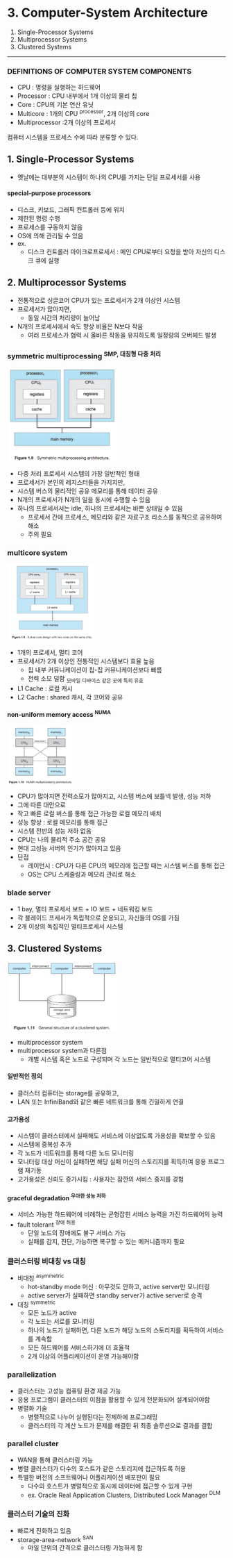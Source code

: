 # 3. Computer-System Architecture

1. Single-Processor Systems
2. Multiprocessor Systems
3. Clustered Systems

---

### DEFINITIONS OF COMPUTER SYSTEM COMPONENTS

- CPU : 명령을 실행하는 하드웨어
- Processor : CPU 내부에서 1개 이상의 물리 칩
- Core : CPU의 기본 연산 유닛
- Multicore : 1개의 CPU <sup>processor</sup>, 2개 이상의 core
- Multiprocessor :2개 이상의 프로세서

컴퓨터 시스템을 프로세스 수에 따라 분류할 수 있다.

## 1. Single-Processor Systems

- 옛날에는 대부분의 시스템이 하나의 CPU를 가지는 단일 프로세서를 사용

#### special-purpose processors

- 디스크, 키보드, 그래픽 컨트롤러 등에 위치
- 제한된 명령 수행
- 프로세스를 구동하지 않음
- OS에 의해 관리될 수 있음
- ex.
    - 디스크 컨트롤러 마이크로프로세서 : 메인 CPU로부터 요청을 받아 자신의 디스크 큐에 실행

## 2. Multiprocessor Systems

- 전통적으로 싱글코어 CPU가 있는 프로세서가 2개 이상인 시스템
- 프로세서가 많아지면,
    - 동일 시간의 처리량이 늘어남
- N개의 프로세서에서 속도 향상 비율은 N보다 작음
    - 여러 프로세스가 협력 시 올바른 작동을 유지하도록 일정량의 오버헤드 발생

### symmetric multiprocessing <sup>SMP, 대칭형 다중 처리</sup>

<img src="img.png"  width="50%"/>  

- 다중 처리 프로세서 시스템의 가장 일반적인 형태
- 프로세서가 본인의 레지스터들을 가지지만,
- 시스템 버스의 물리적인 공유 메모리를 통해 데이터 공유
- N개의 프로세서가 N개의 일을 동시에 수행할 수 있음
- 하나의 프로세서서는 idle, 하나의 프로세서는 바쁜 상태일 수 있음
    - 프로세서 간에 프로세스, 메모리와 같은 자료구조 리소스를 동적으로 공유하여 해소
    - 주의 필요

### multicore system

<img src="img_1.png"  width="40%"/>  

- 1개의 프로세서, 멀티 코어
- 프로세서가 2개 이상인 전통적인 시스템보다 효율 높음
    - 칩 내부 커뮤니케이션이 칩-칩 커뮤니케이션보다 빠름
    - 전력 소모 덜함 <sub>모바일 디바이스 같은 곳에 특히 유효</sub>
- L1 Cache : 로컬 캐시
- L2 Cache : shared 캐시, 각 코어와 공유

#### non-uniform memory access <sup>NUMA</sup>

<img src="img_2.png"  width="30%"/>  

- CPU가 많아지면 전력소모가 많아지고, 시스템 버스에 보틀넥 발생, 성능 저하
- 그에 따른 대안으로
- 작고 빠른 로컬 버스를 통해 접근 가능한 로컬 메모리 배치
- 성능 향상 : 로컬 메모리를 통해 접근
- 시스템 전반의 성능 저하 없음
- CPU는 나의 물리적 주소 공간 공유
- 현대 고성능 서버의 인기가 많아지고 있음
- 단점
    - 레이턴시 : CPU가 다른 CPU의 메모리에 접근할 때는 시스템 버스를 통해 접근
    - OS는 CPU 스케줄링과 메모리 관리로 해소

### blade server

- 1 bay, 멀티 프로세서 보드 + IO 보드 + 네트워킹 보드
- 각 블레이드 프세서가 독립적으로 운용되고, 자신들의 OS를 가짐
- 2개 이상의 독집적인 멀티프로세서 시스템

## 3. Clustered Systems

<img src="img_3.png"  width="50%"/>  

- multiprocessor system
- multiprocessor system과 다른점
    - 개별 시스템 혹은 노드로 구성되며 각 노드는 일반적으로 멀티코어 시스템

#### 일반적인 정의

- 클러스터 컴퓨터는 storage를 공유하고,
- LAN 또는 InfiniBand와 같은 빠른 네트워크를 통해 긴밀하게 연결

#### 고가용성

- 시스템이 클러스터에서 실패해도 서비스에 이상없도록 가용성을 확보할 수 있음
- 시스템에 중복성 추가
- 각 노드가 네트워크를 통해 다른 노드 모니터링
- 모니터링 대상 머신이 실패하면 해당 실패 머신의 스토리지를 획득하여 응용 프로그램 재기동
- 고가용성은 신뢰도 증가시킴 : 사용자는 잠깐의 서비스 중지를 경험

#### graceful degradation <sup>우아한 성능 저하</sup>

- 서비스 가능한 하드웨어에 비례하는 균형잡힌 서비스 능력을 가진 하드웨어의 능력
- fault tolerant <sup>장애 허용</sup>
    - 단일 노드의 장애에도 불구 서비스 가능
    - 실패를 감지, 진단, 가능하면 복구할 수 있는 메커니즘까지 필요

### 클러스터링 비대칭 vs 대칭

- 비대칭 <sup>asymmetric</sup>
    - hot-standby mode 머신 : 아무것도 안하고, active server만 모니터링
    - active server가 실패하면 standby server가 active server로 승격
- 대칭 <sup>symmetric</sup>
    - 모든 노드가 active
    - 각 노드는 서로를 모니터링
    - 하나의 노드가 실패하면, 다른 노드가 해당 노드의 스토리지를 획득하여 서비스를 계속함
    - 모든 하드웨어를 서비스하기에 더 효율적
    - 2개 이상의 어플리케이션이 운영 가능해야함

### parallelization

- 클러스터는 고성능 컴퓨팅 환경 제공 가능
- 응용 프로그램이 클러스터의 이점을 활용할 수 있게 전문화되어 설계되어야함
- 병렬화 기술
    - 병렬적으로 나누어 실행된다는 전제하에 프로그래밍
    - 클러스터의 각 계산 노드가 문제를 해결한 뒤 최종 솔루션으로 결과를 결합

### parallel cluster

- WAN을 통해 클러스터링 가능
- 병렬 클러스터가 다수의 호스트가 같은 스토리지에 접근하도록 허용
- 특별한 버전의 소프트웨어나 어플리케이션 배포판이 필요
    - 다수의 호스트가 병렬적으로 동시에 데이터에 접근할 수 있게 구현
    - ex. Oracle Real Application Clusters, Distributed Lock Manager <sup>DLM</sup>

### 클러스터 기술의 진화

- 빠르게 진화하고 있음
- storage-area-network <sup>SAN</sup>
    - 마일 단위의 간격으로 클러스터링 가능하게 함
